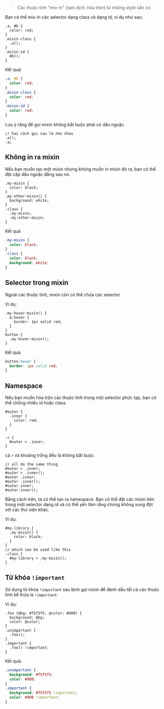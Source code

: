 > Các thuộc tính "mix-in" (tạm dịch: hòa trộn) từ những style sẵn có

Bạn có thể mix-in các selector dạng class và dạng id, ví dụ như sau:

```less
.a, #b {
  color: red;
}
.mixin-class {
  .a();
}
.mixin-id {
  #b();
}
```
Kết quả:
```css
.a, #b {
  color: red;
}
.mixin-class {
  color: red;
}
.mixin-id {
  color: red;
}
```

Lưu ý rằng để gọi mixin không bắt buộc phải có dấu ngoặc.

```less
// hai cách gọi sau là như nhau
.a();
.a;
```

## Không in ra mixin

Nếu bạn muốn tạo một mixin nhưng không muốn in mixin đó ra, bạn có thể đặt cặp dấu ngoặc đằng sau nó.

```less
.my-mixin {
  color: black;
}
.my-other-mixin() {
  background: white;
}
.class {
  .my-mixin;
  .my-other-mixin;
}
```
Kết quả

```css
.my-mixin {
  color: black;
}
.class {
  color: black;
  background: white;
}
```

## Selector trong mixin

Ngoài các thuộc tính, mixin còn có thể chứa các selector.

Ví dụ:

```less
.my-hover-mixin() {
  &:hover {
    border: 1px solid red;
  }
}
button {
  .my-hover-mixin();
}
```

Kết quả

```css
button:hover {
  border: 1px solid red;
}
```

## Namespace

Nếu bạn muốn hòa trộn các thuộc tính trong một selector phức tạp, bạn có thể chồng nhiều id hoặc class.

```less
#outer {
  .inner {
    color: red;
  }
}

.c {
  #outer > .inner;
}
```

cả `>` và khoảng trống đều là không bắt buộc

```less
// all do the same thing
#outer > .inner;
#outer > .inner();
#outer .inner;
#outer .inner();
#outer.inner;
#outer.inner();
```

Bằng cách trên, ta có thể tạo ra namespace. Bạn có thể đặt các mixin bên trong một selector dạng id và có thể yên tâm rằng chúng không xung đột với các thư viện khác.

Ví dụ:

```less
#my-library {
  .my-mixin() {
    color: black;
  }
}
// which can be used like this
.class {
  #my-library > .my-mixin();
}
```

## Từ khóa `!important`

Sử dụng từ khóa `!important` sau lệnh gọi mixin để đánh dấu tất cả các thuộc tính kế thừa là `!important`:

Ví dụ:

```less
.foo (@bg: #f5f5f5, @color: #900) {
  background: @bg;
  color: @color;
}
.unimportant {
  .foo();
}
.important {
  .foo() !important;
}
```

Kết quả:

```css
.unimportant {
  background: #f5f5f5;
  color: #900;
}
.important {
  background: #f5f5f5 !important;
  color: #900 !important;
}
```
